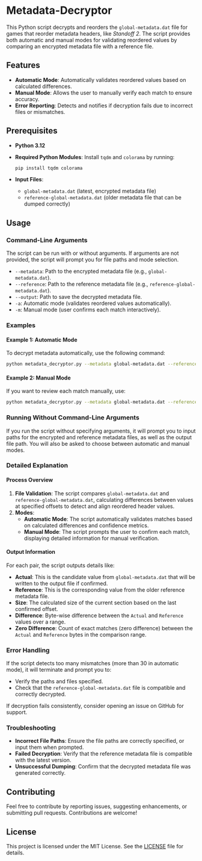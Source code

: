 # Metadata-Decryptor

This Python script decrypts and reorders the `global-metadata.dat` file for games that reorder metadata headers, like *Standoff 2*. The script provides both automatic and manual modes for validating reordered values by comparing an encrypted metadata file with a reference file.

## Features

- **Automatic Mode**: Automatically validates reordered values based on calculated differences.
- **Manual Mode**: Allows the user to manually verify each match to ensure accuracy.
- **Error Reporting**: Detects and notifies if decryption fails due to incorrect files or mismatches.

## Prerequisites

- **Python 3.12**
- **Required Python Modules**: Install `tqdm` and `colorama` by running:
  ```sh
  pip install tqdm colorama
  ```

- **Input Files**:
  - `global-metadata.dat` (latest, encrypted metadata file)
  - `reference-global-metadata.dat` (older metadata file that can be dumped correctly)

## Usage

### Command-Line Arguments

The script can be run with or without arguments. If arguments are not provided, the script will prompt you for file paths and mode selection.

- `--metadata`: Path to the encrypted metadata file (e.g., `global-metadata.dat`).
- `--reference`: Path to the reference metadata file (e.g., `reference-global-metadata.dat`).
- `--output`: Path to save the decrypted metadata file.
- `-a`: Automatic mode (validates reordered values automatically).
- `-m`: Manual mode (user confirms each match interactively).

### Examples

#### Example 1: Automatic Mode

To decrypt metadata automatically, use the following command:
```sh
python metadata_decryptor.py --metadata global-metadata.dat --reference reference-global-metadata.dat --output decrypted-global-metadata.dat -a
```

#### Example 2: Manual Mode

If you want to review each match manually, use:
```sh
python metadata_decryptor.py --metadata global-metadata.dat --reference reference-global-metadata.dat --output decrypted-global-metadata.dat -m
```

### Running Without Command-Line Arguments

If you run the script without specifying arguments, it will prompt you to input paths for the encrypted and reference metadata files, as well as the output file path. You will also be asked to choose between automatic and manual modes.

### Detailed Explanation

#### Process Overview

1. **File Validation**: The script compares `global-metadata.dat` and `reference-global-metadata.dat`, calculating differences between values at specified offsets to detect and align reordered header values.
2. **Modes**:
   - **Automatic Mode**: The script automatically validates matches based on calculated differences and confidence metrics.
   - **Manual Mode**: The script prompts the user to confirm each match, displaying detailed information for manual verification.
   
#### Output Information

For each pair, the script outputs details like:
- **Actual**: This is the candidate value from `global-metadata.dat` that will be written to the output file if confirmed.
- **Reference**: This is the corresponding value from the older reference metadata file.
- **Size**: The calculated size of the current section based on the last confirmed offset.
- **Difference**: Byte-wise difference between the `Actual` and `Reference` values over a range.
- **Zero Difference**: Count of exact matches (zero difference) between the `Actual` and `Reference` bytes in the comparison range.

### Error Handling

If the script detects too many mismatches (more than 30 in automatic mode), it will terminate and prompt you to:
- Verify the paths and files specified.
- Check that the `reference-global-metadata.dat` file is compatible and correctly decrypted.

If decryption fails consistently, consider opening an issue on GitHub for support.

### Troubleshooting

- **Incorrect File Paths**: Ensure the file paths are correctly specified, or input them when prompted.
- **Failed Decryption**: Verify that the reference metadata file is compatible with the latest version.
- **Unsuccessful Dumping**: Confirm that the decrypted metadata file was generated correctly.

## Contributing

Feel free to contribute by reporting issues, suggesting enhancements, or submitting pull requests. Contributions are welcome!

## License

This project is licensed under the MIT License. See the [LICENSE](LICENSE) file for details.
